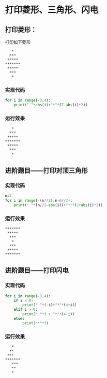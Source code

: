 # 打印菱形、三角形、闪电

## 打印菱形：

打印如下菱形

```text
   *
  ***
 *****
*******
 *****
  ***
   *
```

### 实现代码

```python
for i in range(-3,4):
    print(" "*abs(i)+"*"*(7-abs(i)*2))
```

### 运行效果

```text
   *
  ***
 *****
*******
 *****
  ***
   *
```

## 进阶题目——打印对顶三角形

### 实现代码

```python
n=7
for i in range(-(n//2),n-n//2):
    print(" "*(n//2-abs(i))+"*"*(1+abs(i)*2))
```

### 运行效果

```text
*******
 *****
  ***
   *
  ***
 *****
*******
```

## 进阶题目——打印闪电

### 实现代码

```python
for i in range(-3,4):
    if i < 0:
        print(" "*(-i)+"*"*(4+i))
    elif i > 0:
        print(" "*3 + "*"*(4-i))
    else:
        print("*"*7)
```

### 运行效果

```text
   *
  **
 ***
*******
   ***
   **
   *
```

